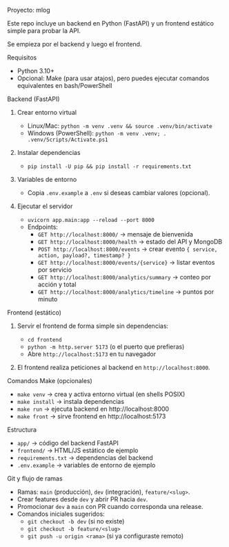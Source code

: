 Proyecto: mlog

Este repo incluye un backend en Python (FastAPI) y un frontend estático simple para probar la API.

Se empieza por el backend y luego el frontend.

Requisitos
- Python 3.10+
- Opcional: Make (para usar atajos), pero puedes ejecutar comandos equivalentes en bash/PowerShell

Backend (FastAPI)
1) Crear entorno virtual
   - Linux/Mac: `python -m venv .venv && source .venv/bin/activate`
   - Windows (PowerShell): `python -m venv .venv; . .venv/Scripts/Activate.ps1`

2) Instalar dependencias
   - `pip install -U pip
      && pip install -r requirements.txt`

3) Variables de entorno
   - Copia `.env.example` a `.env` si deseas cambiar valores (opcional).

4) Ejecutar el servidor
   - `uvicorn app.main:app --reload --port 8000`
   - Endpoints:
     - `GET http://localhost:8000/` -> mensaje de bienvenida
     - `GET http://localhost:8000/health` -> estado del API y MongoDB
     - `POST http://localhost:8000/events` -> crear evento `{ service, action, payload?, timestamp? }`
     - `GET http://localhost:8000/events/{service}` -> listar eventos por servicio
     - `GET http://localhost:8000/analytics/summary` -> conteo por acción y total
     - `GET http://localhost:8000/analytics/timeline` -> puntos por minuto

Frontend (estático)
1) Servir el frontend de forma simple sin dependencias:
   - `cd frontend`
   - `python -m http.server 5173` (o el puerto que prefieras)
   - Abre `http://localhost:5173` en tu navegador

2) El frontend realiza peticiones al backend en `http://localhost:8000`.

Comandos Make (opcionales)
- `make venv`      -> crea y activa entorno virtual (en shells POSIX)
- `make install`   -> instala dependencias
- `make run`       -> ejecuta backend en http://localhost:8000
- `make front`     -> sirve frontend en http://localhost:5173

Estructura
- `app/`           -> código del backend FastAPI
- `frontend/`      -> HTML/JS estático de ejemplo
- `requirements.txt` -> dependencias del backend
- `.env.example`   -> variables de entorno de ejemplo

Git y flujo de ramas
- Ramas: `main` (producción), `dev` (integración), `feature/<slug>`.
- Crear features desde `dev` y abrir PR hacia `dev`.
- Promocionar `dev` a `main` con PR cuando corresponda una release.
- Comandos iniciales sugeridos:
  - `git checkout -b dev` (si no existe)
  - `git checkout -b feature/<slug>`
  - `git push -u origin <rama>` (si ya configuraste remoto)
